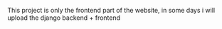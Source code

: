This project is only the frontend part of the website, in some days i will upload the django backend + frontend
